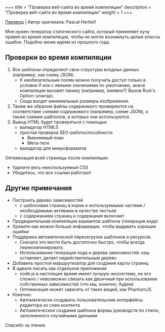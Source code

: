 +++
title = "Проверка веб-сайта во время компиляции"
description = "Проверка веб-сайта во время компиляции"
weight = 1
+++

[Перевод](https://deterministic.space/compile-time-website-checking.html) | Автор оригинала: Pascal Hertleif

Мне нужен генератор статического сайта, который применяет кучу правил во время компиляции, чтобы не могли возникнуть целые классы ошибок. Подобно моим идеям из прошлого года.

## Проверки во время компиляции

1. Все шаблоны определяют свои структуры входных данных (например, как схему JSON).
    - К необязательным полям можно получить доступ только в условии if или с явными значениями по умолчанию, иначе компиляция вызовет панику (например, (неявно?) Вызов Rust's Option::unwrap).
    - Сюда входят минимальные размеры изображения.
2. Таким же образом файлы содержимого проверяются на соответствие схемам содержимого (например, схеме JSON), а также схемам шаблонов, в которых они используются.
3. Вывод HTML будет проверяться с помощью
    - валидатор HTML5
    - простая проверка SEO-работоспособности
        - Вменяемый план
        - Мета-теги
    - валидатор для микроформатов

Оптимизация всей страницы после компиляции:

- Удалите весь неиспользуемый CSS
- Убедитесь, что все ссылки работают

## Другие примечания

- Построить дерево зависимостей
    - с шаблонами страниц в корне и используемыми частями / необходимыми активами в качестве листьев
    - с содержанием страниц и содержания включает
- Предварительная компиляция вариантов шаблона (генерация кода)
- Храните как можно больше информации, чтобы выдавать хорошие ошибки
- Поддержка автоматической перезагрузки шаблонов и ресурсов.
    - Сначала это могло быть достаточно быстро, чтобы всегда перекомпилировать
    - Использование генерации кода и дерева зависимостей: кэш оставляет, делает недействительным дерево
- Добавить простой маршрутизатор для создания карты страниц
- В идеале писать как отдельное приложение
    - node.js в настоящее время имеет лучшую экосистему, но его сложно / невозможно связать как двоичный при использовании собственных зависимостей (что мы, конечно, будем)
    - Оптимизация может зависеть от таких вещей, как PhantomJS.
- Конечно:
    - Автоматически создавать пользовательские интерфейсы редактора из схем контента
    - Автоматическое создание шаблона формы руководств по стилю, заполненного случайными данными

Спасибо за чтение.